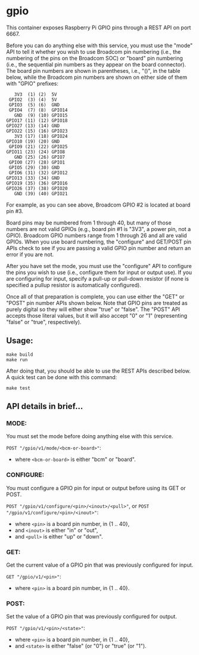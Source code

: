 # gpio

This container exposes Raspberry Pi GPIO pins through a REST API on port 6667.

Before you can do anything else with this service, you must use the "mode" API to tell it whether you wish to use Broadcom pin numbering (i.e., the numbering of the pins on the Broadcom SOC) or "board" pin numbering (i.e., the sequential pin numbers as they appear on the board connector). The board pin numbers are shown in parentheses, i.e., "()", in the table below, while the Broadcom pin numbers are shown on either side of them with "GPIO" prefixes:

```
   3V3  (1) (2)  5V    
 GPIO2  (3) (4)  5V    
 GPIO3  (5) (6)  GND   
 GPIO4  (7) (8)  GPIO14
   GND  (9) (10) GPIO15
GPIO17 (11) (12) GPIO18
GPIO27 (13) (14) GND   
GPIO22 (15) (16) GPIO23
   3V3 (17) (18) GPIO24
GPIO10 (19) (20) GND   
 GPIO9 (21) (22) GPIO25
GPIO11 (23) (24) GPIO8 
   GND (25) (26) GPIO7 
 GPIO0 (27) (28) GPIO1 
 GPIO5 (29) (30) GND   
 GPIO6 (31) (32) GPIO12
GPIO13 (33) (34) GND   
GPIO19 (35) (36) GPIO16
GPIO26 (37) (38) GPIO20
   GND (39) (40) GPIO21
```

For example, as you can see above, Broadcom GPIO #2 is located at board pin #3. 

Board pins may be numbered from 1 through 40, but many of those numbers are not valid GPIOs (e.g., board pin #1 is "3V3", a power pin, not a GPIO). Broadcom GPIO numbers range from 1 through 26 and all are valid GPIOs. When you use board numbering, the "configure" and GET/POST pin APIs check to see if you are passing a valid GPIO pin number and return an error if you are not.

After you have set the mode, you must use the "configure" API to configure the pins you wish to use (i.e., configure them for input or output use). If you are configuring for input, specify a pull-up or pull-down resistor (if none is specified a pullup resistor is automatically configured).

Once all of that preparation is complete, you can use either the "GET" or "POST" pin number APIs shown below. Note that GPIO pins are treated as purely digital so they will either show "true" or "false". The "POST" API accepts those literal values, but it will also accept "0" or "1" (representing "false" or "true", respectively).

## Usage:

```
make build
make run
```

After doing that, you should be able to use the REST APIs described below. A quick test can be done with this command:

```
make test
```

## API details in brief...

### MODE:

You must set the mode before doing anything else with this service.

`POST "/gpio/v1/mode/<bcm-or-board>"`:
 - where `<bcm-or-board>` is either "bcm" or "board".

### CONFIGURE:

You must configure a GPIO pin for input or output before using its GET or POST.

`POST "/gpio/v1/configure/<pin>/<inout>/<pull>"`, or
`POST "/gpio/v1/configure/<pin>/<inout>"`:
 - where `<pin>` is a board pin number, in {1 .. 40},
 - and `<inout>` is either "in" or "out",
 - and `<pull>` is either "up" or "down".

### GET:

Get the current value of a GPIO pin that was previously configured for input.

`GET "/gpio/v1/<pin>"`:
 - where `<pin>` is a board pin number, in {1 .. 40}.

### POST:

Set the value of a GPIO pin that was previously configured for output.

`POST "/gpio/v1/<pin>/<state>"`:
 - where `<pin>` is a board pin number, in {1 .. 40},
 - and `<state>` is either "false" (or "0") or "true" (or "1").



